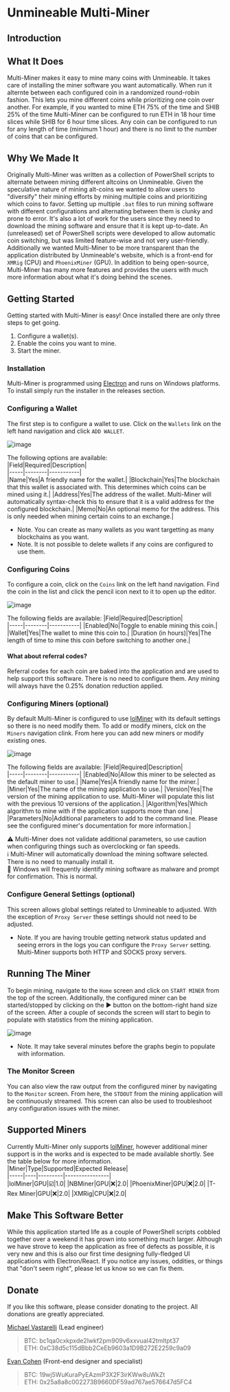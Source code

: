 # Unmineable Multi-Miner

## Introduction

## What It Does
Multi-Miner makes it easy to mine many coins with Unmineable.  It takes care of installing the miner software you want automatically.  When run it alternte between each configured coin in a randomized round-robin fashion.  This lets you mine different coins while prioritizing one coin over another.  For example, if you wanted to mine ETH 75% of the time and SHIB 25% of the time Multi-Miner can be configured to run ETH in 18 hour time slices while SHIB for 6 hour time slices.  Any coin can be configured to run for any length of time (minimum 1 hour) and there is no limit to the number of coins that can be configured.

## Why We Made It
Originally Multi-Miner was written as a collection of PowerShell scripts to alternate between mining different altcoins on Unmineable.  Given the speculative nature of mining alt-coins we wanted to allow users to "diversify" their mining efforts by mining multiple coins and prioritizing which coins to favor.  Setting up multiple `.bat` files to run mining software with different configurations and alternating between them is clunky and prone to error.  It's also a lot of work for the users since they need to download the mining software and ensure that it is kept up-to-date.  An (unreleased) set of PowerShell scripts were developed to allow automatic coin switching, but was limited feature-wise and not very user-friendly.  Additionally we wanted Multi-Miner to be more transparent than the application distributed by Unmineable's website, which is a front-end for `XMRig` (CPU) and `PhoenixMiner` (GPU).  In addition to being open-source, Multi-Miner has many more features and provides the users with much more information about what it's doing behind the scenes.

## Getting Started
Getting started with Multi-Miner is easy!  Once installed there are only three steps to get going.
1. Configure a wallet(s).
2. Enable the coins you want to mine.
3. Start the miner.

### Installation
Multi-Miner is programmed using [Electron](https://www.electronjs.org/) and runs on Windows platforms.  To install simply run the installer in the releases section.

### Configuring a Wallet
The first step is to configure a wallet to use.  Click on the `Wallets` link on the left hand navigation and click `ADD WALLET`.

![image](https://user-images.githubusercontent.com/5205466/160330956-41d2f68a-2c2a-4caa-92ed-dfcd496c489d.png)

The following options are available:  
|Field|Required|Description|  
|-----|--------|-----------|  
|Name|Yes|A friendly name for the wallet.|
|Blockchain|Yes|The blockchain that this wallet is associated with.  This determines which coins can be mined using it.|
|Address|Yes|The address of the wallet.  Multi-Miner will automatically syntax-check this to ensure that it is a valid address for the configured blockchain.|
|Memo|No|An optional memo for the address.  This is only needed when mining certain coins to an exchange.|

* Note.  You can create as many wallets as you want targetting as many blockchains as you want.
* Note.  It is not possible to delete wallets if any coins are configured to use them.

### Configuring Coins
To configure a coin, click on the `Coins` link on the left hand navigation.  Find the coin in the list and click the pencil icon next to it to open up the editor.

![image](https://user-images.githubusercontent.com/5205466/160332429-a7c2c9f8-6e4b-4b36-a6c1-5bc5b91ce7c8.png)

The following fields are available:
|Field|Required|Description|  
|-----|--------|-----------|
|Enabled|No|Toggle to enable mining this coin.|
|Wallet|Yes|The wallet to mine this coin to.|
|Duration (in hours)|Yes|The length of time to mine this coin before switching to another one.|

#### What about referral codes?
Referral codes for each coin are baked into the application and are used to help support this software.  There is no need to configure them.  Any mining will always have the 0.25% donation reduction applied.

### Configuring Miners (optional)
By default Multi-Miner is configured to use [lolMiner](https://lolminer.site/) with its default settings so there is no need modify them.  To add or modify miners, clck on the `Miners` navigation clink.  From here you can add new miners or modify existing ones.

![image](https://user-images.githubusercontent.com/5205466/160333726-32ae1161-bcd0-4a68-a7a7-bc118fb25a96.png)

The following fields are available:
|Field|Required|Description|  
|-----|--------|-----------|
|Enabled|No|Allow this miner to be selected as the default miner to use.|
|Name|Yes|A friendly name for the miner.|
|Miner|Yes|The name of the mining application to use.|
|Version|Yes|The version of the mining application to use.  Multi-Miner will populate this list with the previous 10 versions of the application.|
|Algorithm|Yes|Which algorithm to mine with if the application supports more than one.|
|Parameters|No|Additional parameters to add to the command line.  Please see the configured miner's documentation for more information.|

:warning: Multi-Miner does not validate additional parameters, so use caution when configuring things such as overclocking or fan speeds.  
:information_source: Multi-Miner will automatically download the mining software selected.  There is no need to manually install it.  
:stop_sign: Windows will frequently identify mining software as malware and prompt for confirmation.  This is normal.  

### Configure General Settings (optional)
This screen allows global settings related to Unmineable to adjusted.  With the exception of `Proxy Server` these settings should not need to be adjusted.
* Note.  If you are having trouble getting network status updated and seeing errors in the logs you can configure the `Proxy Server` setting.  Multi-Miner supports both HTTP and SOCKS proxy servers.

## Running The Miner
To begin mining, navigate to the `Home` screen and click on `START MINER` from the top of the screen.  Additionally, the configured miner can be started/stopped by clicking on the :arrow_forward: button on the bottom-right hand size of the screen.  After a couple of seconds the screen will start to begin to populate with statistics from the mining application.

![image](https://user-images.githubusercontent.com/5205466/160339231-ec8cfd6e-9ea7-4704-a0cc-e9b0a814bf44.png)

* Note.  It may take several minutes before the graphs begin to populate with information.  

### The Monitor Screen
You can also view the raw output from the configured miner by navigating to the `Monitor` screen.  From here, the `STDOUT` from the mining application will be continuously streamed.  This screen can also be used to troubleshoot any configuration issues with the miner.

## Supported Miners
Currently Multi-Miner only supports [lolMiner](https://lolminer.site/), however additional miner support is in the works and is expected to be made available shortly.  See the table below for more information.  
|Miner|Type|Supported|Expected Release|  
|-----|----|---------|----------------|  
|lolMiner|GPU|:ballot_box_with_check:|1.0|
|NBMiner|GPU|:x:|2.0|
|PhoenixMiner|GPU|:x:|2.0|
|T-Rex Miner|GPU|:x:|2.0|
|XMRig|CPU|:x:|2.0|

## Make This Software Better
While this application started life as a couple of PowerShell scripts cobbled together over a weekend it has grown into something much larger.  Although we have strove to keep the application as free of defects as possible, it is very new and this is also our first time designing fully-fledged UI applications with Electron/React.  If you notice any issues, oddities, or things that "don't seem right", please let us know so we can fix them.

## Donate

If you like this software, please consider donating to the project.  All donations are greatly appreciated.

[Michael Vastarelli](https://github.com/mvastarelli) (Lead engineer)  
>BTC: bc1qa0cxkpxde2lwkf2pm909v6xxvual42tmltpt37  
>ETH: 0xC38d5c115dBbb2CeEb9603a1D9B272E2259c9a09  

[Evan Cohen](https://github.com/evan-cohen) (Front-end designer and specialist)  
>BTC: 19wj5WuKuraPyEAzmP3X2F3irKWw8uWkZt  
>ETH: 0x25a8a8c002273B9660DF59ad767ae576647d5FC4  
